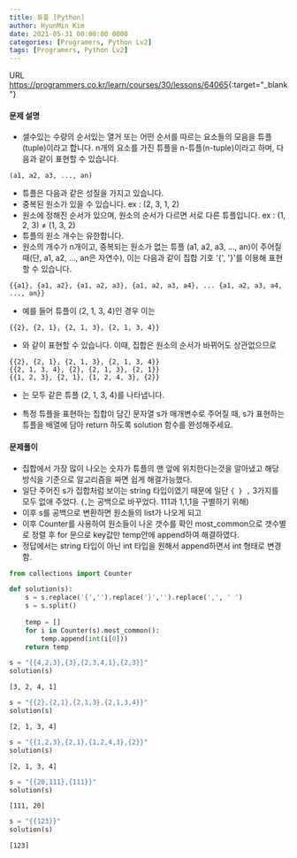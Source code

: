 ```yaml
---
title: 튜플 [Python]
author: HyunMin Kim
date: 2021-05-31 00:00:00 0000
categories: [Programers, Python Lv2]
tags: [Programers, Python Lv2]
---
```


URL <https://programmers.co.kr/learn/courses/30/lessons/64065>{:target="_blank"}

#### 문제 설명
- 셀수있는 수량의 순서있는 열거 또는 어떤 순서를 따르는 요소들의 모음을 튜플(tuple)이라고 합니다. n개의 요소를 가진 튜플을 n-튜플(n-tuple)이라고 하며, 다음과 같이 표현할 수 있습니다.
```
(a1, a2, a3, ..., an)
```
- 튜플은 다음과 같은 성질을 가지고 있습니다.
- 중복된 원소가 있을 수 있습니다. ex : (2, 3, 1, 2)
- 원소에 정해진 순서가 있으며, 원소의 순서가 다르면 서로 다른 튜플입니다. ex : (1, 2, 3) ≠ (1, 3, 2)
- 튜플의 원소 개수는 유한합니다.
- 원소의 개수가 n개이고, 중복되는 원소가 없는 튜플 (a1, a2, a3, ..., an)이 주어질 때(단, a1, a2, ..., an은 자연수), 이는 다음과 같이 집합 기호 '{', '}'를 이용해 표현할 수 있습니다.
```
{{a1}, {a1, a2}, {a1, a2, a3}, {a1, a2, a3, a4}, ... {a1, a2, a3, a4, ..., an}}
```

- 예를 들어 튜플이 (2, 1, 3, 4)인 경우 이는

```
{{2}, {2, 1}, {2, 1, 3}, {2, 1, 3, 4}}
```

- 와 같이 표현할 수 있습니다. 이때, 집합은 원소의 순서가 바뀌어도 상관없으므로

```
{{2}, {2, 1}, {2, 1, 3}, {2, 1, 3, 4}}
{{2, 1, 3, 4}, {2}, {2, 1, 3}, {2, 1}}
{{1, 2, 3}, {2, 1}, {1, 2, 4, 3}, {2}}
```
- 는 모두 같은 튜플 (2, 1, 3, 4)를 나타냅니다.

- 특정 튜플을 표현하는 집합이 담긴 문자열 s가 매개변수로 주어질 때, s가 표현하는 튜플을 배열에 담아 return 하도록 solution 함수를 완성해주세요.

#### 문제풀이
- 집합에서 가장 많이 나오는 숫자가 튜플의 맨 앞에 위치한다는것을 알아냈고 해당 방식을 기준으로 알고리즘을 짜면 쉽게 해결가능했다.
- 일단 주어진 s가 집합처럼 보이는 string 타입이였기 때문에 일단 `{ } ,` 3가지를 모두 없애 주었다. (`,`는 공백으로 바꾸었다. 111과 1,1,1을 구별하기 위해)
- 이후 s를 공백으로 변환하면 원소들의 list가 나오게 되고
- 이후 Counter를 사용하여 원소들이 나온 갯수를 확인 most_common으로 갯수별로 정렬 후 for 문으로 key값만 temp안에 append하여 해결하였다.
- 정답에서는 string 타입이 아닌 int 타입을 원해서 append하면서 int 형태로 변경함.


```python
from collections import Counter

def solution(s):
    s = s.replace('{','').replace('}','').replace(',', ' ')
    s = s.split()
    
    temp = []
    for i in Counter(s).most_common():
        temp.append(int(i[0]))
    return temp
```


```python
s = "{{4,2,3},{3},{2,3,4,1},{2,3}}"
solution(s)
```




    [3, 2, 4, 1]




```python
s = "{{2},{2,1},{2,1,3},{2,1,3,4}}"
solution(s)
```




    [2, 1, 3, 4]




```python
s = "{{1,2,3},{2,1},{1,2,4,3},{2}}"
solution(s)
```




    [2, 1, 3, 4]




```python
s = "{{20,111},{111}}"
solution(s)
```




    [111, 20]




```python
s = "{{123}}"
solution(s)
```




    [123]


